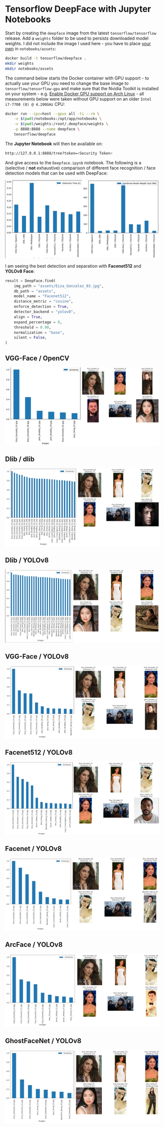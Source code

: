  # Tensorflow DeepFace with Jupyter Notebooks

Start by creating the `deepface` image from the latest `tensorflow/tensorflow` release. Add a `weights` folder to be used to persists downloaded model weights. I did not include the image I used here - you have to place [your own](https://www.google.com/search?q=3+body+problem+cast) in `notebooks/assets`:


```bash
docker build -t tensorflow/deepface .
mkdir weights
mkdir notebooks/assets
```


The command below starts the Docker container with GPU support - to actually use your GPU you need to change the base image to  `tensorflow/tensorflow-gpu` and make sure that the Nvidia Toolkit is installed on your system - e.g. [Enable Docker GPU support on Arch Linux](https://mpolinowski.github.io/docs/IoT-and-Machine-Learning/ML/2022-11-27-containerized-deep-learning/2022-11-27) - all measurements below were taken without GPU support on an older `Intel i7-7700 (8) @ 4.200GHz` CPU:


```bash
docker run --ipc=host --gpus all -ti --rm \
    -v $(pwd)/notebooks:/opt/app/notebooks \
    -v $(pwd)/weights:/root/.deepface/weights \
    -p 8888:8888 --name deepface \
    tensorflow/deepface
```

The __Jupyter Notebook__ will then be available on:


```bash
http://127.0.0.1:8888/tree?token=<Security Token>
```

And give access to the `Deepface.ipynb` notebook. The following is a (selective / __not__ exhaustive) comparison of different face recognition / face detection models that can be used with DeepFace:


![Tensorflow DeepFace with Jupyter Notebooks](./images/Detection_Time_and_Weight.webp)


I am seeing the best detection and separation with __Facenet512__ and __YOLOv8 Face__:


```python
result = DeepFace.find(
    img_path = "assets/Eiza_Gonzalez_03.jpg",
    db_path = "assets",
    model_name = "Facenet512",
    distance_metric = "cosine",
    enforce_detection = True,
    detector_backend = "yolov8",
    align = True,
    expand_percentage = 0,
    threshold = 0.90,
    normalization = "base",
    silent = False,
)
```


## VGG-Face / OpenCV

![Tensorflow DeepFace with Jupyter Notebooks](./images/VGG-Face_OpenCV.webp)


## Dlib / dlib

![Tensorflow DeepFace with Jupyter Notebooks](./images/Dlib_dlib.webp)


## Dlib / YOLOv8

![Tensorflow DeepFace with Jupyter Notebooks](./images/Dlib_YOLOv8.webp)


## VGG-Face / YOLOv8

![Tensorflow DeepFace with Jupyter Notebooks](./images/VGG-Face_YOLOv8.webp)


## Facenet512 / YOLOv8

![Tensorflow DeepFace with Jupyter Notebooks](./images/Facenet512_YOLOv8.webp)


## Facenet / YOLOv8

![Tensorflow DeepFace with Jupyter Notebooks](./images/Facenet_YOLOv8.webp)


## ArcFace / YOLOv8

![Tensorflow DeepFace with Jupyter Notebooks](./images/ArcFace_YOLOv8.webp)


## GhostFaceNet / YOLOv8

![Tensorflow DeepFace with Jupyter Notebooks](./images/GhostFaceNet_YOLOv8.webp)